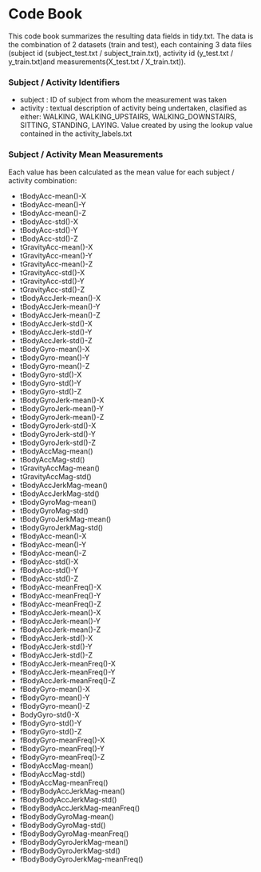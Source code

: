 # Code Book

This code book summarizes the resulting data fields in tidy.txt. The data is the combination of 2 datasets (train and test), each containing 3 data files (subject id (subject_test.txt / subject_train.txt), activity id (y_test.txt / y_train.txt)and measurements(X_test.txt / X_train.txt)).

### Subject / Activity Identifiers
* subject : ID of subject from whom the measurement was taken	
* activity : textual description of activity being undertaken, clasified as either: WALKING, WALKING_UPSTAIRS, WALKING_DOWNSTAIRS, SITTING, STANDING, LAYING. Value created by using the lookup value contained in the activity_labels.txt 	

### Subject / Activity Mean Measurements
Each value has been calculated as the mean value for each subject / activity combination:
* tBodyAcc-mean()-X	
* tBodyAcc-mean()-Y	
* tBodyAcc-mean()-Z	
* tBodyAcc-std()-X	
* tBodyAcc-std()-Y	
* tBodyAcc-std()-Z	
* tGravityAcc-mean()-X	
* tGravityAcc-mean()-Y	
* tGravityAcc-mean()-Z	
* tGravityAcc-std()-X	
* tGravityAcc-std()-Y	
* tGravityAcc-std()-Z	
* tBodyAccJerk-mean()-X	
* tBodyAccJerk-mean()-Y	
* tBodyAccJerk-mean()-Z	
* tBodyAccJerk-std()-X	
* tBodyAccJerk-std()-Y	
* tBodyAccJerk-std()-Z	
* tBodyGyro-mean()-X	
* tBodyGyro-mean()-Y	
* tBodyGyro-mean()-Z	
* tBodyGyro-std()-X	
* tBodyGyro-std()-Y	
* tBodyGyro-std()-Z	
* tBodyGyroJerk-mean()-X	
* tBodyGyroJerk-mean()-Y	
* tBodyGyroJerk-mean()-Z	
* tBodyGyroJerk-std()-X	
* tBodyGyroJerk-std()-Y	
* tBodyGyroJerk-std()-Z	
* tBodyAccMag-mean()	
* tBodyAccMag-std()	
* tGravityAccMag-mean()	
* tGravityAccMag-std()	
* tBodyAccJerkMag-mean()	
* tBodyAccJerkMag-std()	
* tBodyGyroMag-mean()	
* tBodyGyroMag-std()	
* tBodyGyroJerkMag-mean()	
* tBodyGyroJerkMag-std()	
* fBodyAcc-mean()-X	
* fBodyAcc-mean()-Y	
* fBodyAcc-mean()-Z	
* fBodyAcc-std()-X	
* fBodyAcc-std()-Y	
* fBodyAcc-std()-Z	
* fBodyAcc-meanFreq()-X	
* fBodyAcc-meanFreq()-Y	
* fBodyAcc-meanFreq()-Z	
* fBodyAccJerk-mean()-X	
* fBodyAccJerk-mean()-Y	
* fBodyAccJerk-mean()-Z	
* fBodyAccJerk-std()-X	
* fBodyAccJerk-std()-Y	
* fBodyAccJerk-std()-Z	
* fBodyAccJerk-meanFreq()-X	
* fBodyAccJerk-meanFreq()-Y	
* fBodyAccJerk-meanFreq()-Z	
* fBodyGyro-mean()-X	
* fBodyGyro-mean()-Y	
* fBodyGyro-mean()-Z	
* BodyGyro-std()-X	
* fBodyGyro-std()-Y	
* fBodyGyro-std()-Z	
* fBodyGyro-meanFreq()-X	
* fBodyGyro-meanFreq()-Y	
* fBodyGyro-meanFreq()-Z	
* fBodyAccMag-mean()	
* fBodyAccMag-std()	
* fBodyAccMag-meanFreq()	
* fBodyBodyAccJerkMag-mean()	
* fBodyBodyAccJerkMag-std()	
* fBodyBodyAccJerkMag-meanFreq()	
* fBodyBodyGyroMag-mean()	
* fBodyBodyGyroMag-std()	
* fBodyBodyGyroMag-meanFreq()	
* fBodyBodyGyroJerkMag-mean()	
* fBodyBodyGyroJerkMag-std()	
* fBodyBodyGyroJerkMag-meanFreq()	
